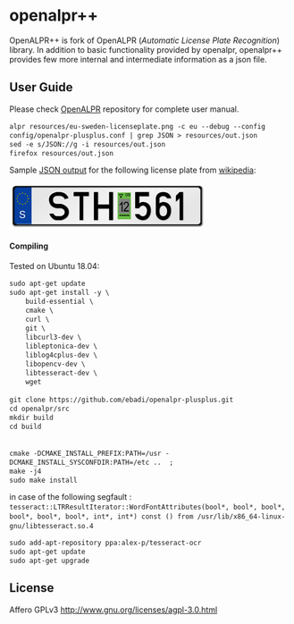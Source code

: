 openalpr++
========

OpenALPR++ is fork of OpenALPR (*Automatic License Plate Recognition*) library. In addition to basic functionality provided by openalpr, openalpr++ provides few more internal and intermediate information as a json file.


User Guide
-----------
Please check [OpenALPR](https://github.com/openalpr/openalpr) repository for complete user manual.

```
alpr resources/eu-sweden-licenseplate.png -c eu --debug --config config/openalpr-plusplus.conf | grep JSON > resources/out.json
sed -e s/JSON://g -i resources/out.json
firefox resources/out.json
```

Sample [JSON output](resources/out.json) for the following license plate from [wikipedia](https://en.wikipedia.org/wiki/Vehicle_registration_plates_of_Europe):

![This is an image](resources/eu-sweden-licenseplate.png)

#### Compiling

Tested on Ubuntu 18.04:

```
sudo apt-get update
sudo apt-get install -y \
    build-essential \
    cmake \
    curl \
    git \
    libcurl3-dev \
    libleptonica-dev \
    liblog4cplus-dev \
    libopencv-dev \
    libtesseract-dev \
    wget

git clone https://github.com/ebadi/openalpr-plusplus.git
cd openalpr/src
mkdir build
cd build


cmake -DCMAKE_INSTALL_PREFIX:PATH=/usr -DCMAKE_INSTALL_SYSCONFDIR:PATH=/etc ..  ;
make -j4
sudo make install
```

in case of the following segfault : `tesseract::LTRResultIterator::WordFontAttributes(bool*, bool*, bool*, bool*, bool*, bool*, int*, int*) const () from /usr/lib/x86_64-linux-gnu/libtesseract.so.4`

```
sudo add-apt-repository ppa:alex-p/tesseract-ocr
sudo apt-get update
sudo apt-get upgrade
```



License
-------

Affero GPLv3
http://www.gnu.org/licenses/agpl-3.0.html


